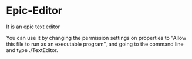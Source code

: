 # Epic-Editor
It is an epic text editor

You can use it by changing the permission settings on properties to "Allow this file to run as an executable program", and going to the command line and type ./TextEditor.
